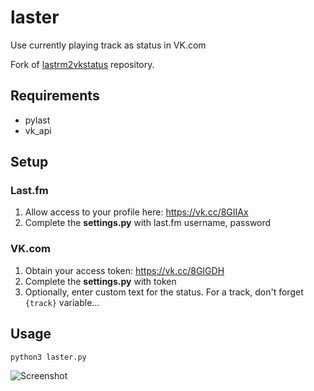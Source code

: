 # laster

Use currently playing track as status in VK.com

Fork of [lastrm2vkstatus](https://github.com/DiSonDS/lastfm2vkstatus) repository.

## Requirements
-   pylast
-   vk_api

## Setup

### Last.fm
1.  Allow access to your profile here: <https://vk.cc/8GIIAx>
2.  Complete the **settings.py** with last.fm username, password

### VK.com
1.  Obtain your access token: <https://vk.cc/8GIGDH>
2.  Complete the **settings.py** with token
3.  Optionally, enter custom text for the status. For a track, don't forget `{track}` variable...

## Usage

```console
python3 laster.py
```
![Screenshot](screenshot.png)
